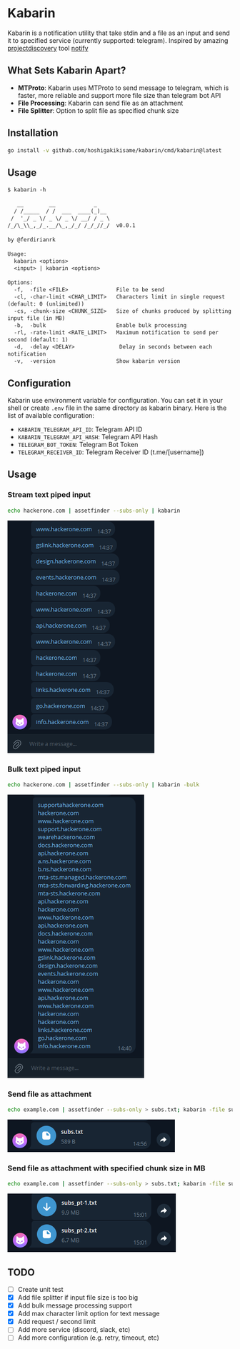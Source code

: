 # Kabarin

Kabarin is a notification utility that take stdin and a file as an input and send it to specified service (currently supported: telegram). Inspired by amazing [projectdiscovery](https://github.com/projectdiscovery) tool [notify](https://github.com/projectdiscovery/notify)

## What Sets Kabarin Apart?
- **MTProto**: Kabarin uses MTProto to send message to telegram, which is faster, more reliable and support more file size than telegram bot API
- **File Processing**: Kabarin can send file as an attachment
- **File Splitter**: Option to split file as specified chunk size

## Installation
```bash
go install -v github.com/hoshigakikisame/kabarin/cmd/kabarin@latest
```

## Usage
```text
$ kabarin -h

   __        __            _
  / /_____  / /  ___  ____(_)__
 /  '_/ _ \/ _ \/ _ \/ __/ / _ \
/_/\_\\_,_/_.__/\_,_/_/ /_/_//_/  v0.0.1

by @ferdirianrk

Usage:
  kabarin <options>
  <input> | kabarin <options>

Options:
  -f,  -file <FILE>               File to be send
  -cl, -char-limit <CHAR_LIMIT>   Characters limit in single request (default: 0 (unlimited))
  -cs, -chunk-size <CHUNK_SIZE>   Size of chunks produced by splitting input file (in MB)
  -b,  -bulk                      Enable bulk processing
  -rl, -rate-limit <RATE_LIMIT>   Maximum notification to send per second (default: 1)
  -d,  -delay <DELAY>              Delay in seconds between each notification
  -v,  -version                   Show kabarin version
```

## Configuration
Kabarin use environment variable for configuration. You can set it in your shell or create `.env` file in the same directory as kabarin binary. Here is the list of available configuration:
- `KABARIN_TELEGRAM_API_ID`: Telegram API ID
- `KABARIN_TELEGRAM_API_HASH`: Telegram API Hash
- `TELEGRAM_BOT_TOKEN`: Telegram Bot Token
- `TELEGRAM_RECEIVER_ID`: Telegram Receiver ID (t.me/[username])

## Usage
### Stream text piped input
```bash
echo hackerone.com | assetfinder --subs-only | kabarin
```
![alt text](assets/stream_text.png)

### Bulk text piped input
```bash
echo hackerone.com | assetfinder --subs-only | kabarin -bulk
```
![alt text](assets/bulk_text.png)

### Send file as attachment
```bash
echo example.com | assetfinder --subs-only > subs.txt; kabarin -file subs.txt
```
![alt text](assets/file.png)

### Send file as attachment with specified chunk size in MB
```bash
echo example.com | assetfinder --subs-only > subs.txt; kabarin -file subs.txt -cs 10
```
![alt text](assets/chunk_file.png)

## TODO
- [ ] Create unit test
- [x] Add file splitter if input file size is too big
- [x] Add bulk message processing support
- [x] Add max character limit option for text message
- [x] Add request / second limit
- [ ] Add more service (discord, slack, etc)
- [ ] Add more configuration (e.g. retry, timeout, etc)